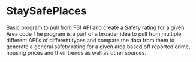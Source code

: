 # StaySafePlaces
Basic program to pull from FBI API and create a Safety rating for a given Area code
The program is a part of a broader idea to pull from multiple different API's of different types and compare the data from them to generate a general safety rating for a given area based off reported crime, housing prices and their trends as well as other sources.
